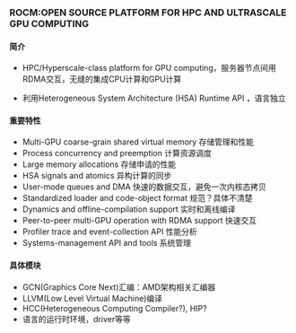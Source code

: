 ### ROCM:OPEN SOURCE PLATFORM FOR HPC AND ULTRASCALE GPU COMPUTING

#### 简介

- HPC/Hyperscale-class platform for GPU computing，服务器节点间用RDMA交互，无缝的集成CPU计算和GPU计算


- 利用Heterogeneous System Architecture (HSA) Runtime API ，语言独立

#### 重要特性

- Multi-GPU coarse-grain shared virtual memory 存储管理和性能
- Process concurrency and preemption 计算资源调度
- Large memory allocations 存储申请的性能
- HSA signals and atomics 异构计算的同步
- User-mode queues and DMA 快速的数据交互，避免一次内核态拷贝
- Standardized loader and code-object format 规范？具体不清楚
- Dynamics and offline-compilation support 实时和离线编译
- Peer-to-peer multi-GPU operation with RDMA support 快速交互
- Profiler trace and event-collection API 性能分析
- Systems-management API and tools 系统管理

#### 具体模块

- GCN(Graphics Core Next)汇编：AMD架构相关汇编器
- LLVM(Low Level Virtual Machine)编译
- HCC(Heterogeneous Computing Compiler?), HIP?
- 语言的运行时环境，driver等等



